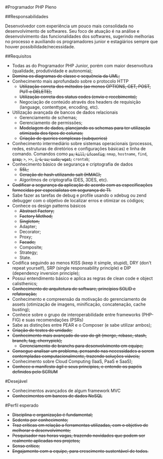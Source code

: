 #Programador PHP Pleno

##Responsabilidades

Desenvolvedor com experiência um pouco mais consolidada no desenvolvimento de softwares. Seu foco de atuação é na análise e desenvolvimento das funcionalidades dos softwares, sugerindo melhorias no processo e auxiliando os programadores junior e estagiários sempre que houver possibilidade/necessidade.

##Requisitos

- Todas as do Programador PHP Junior, porém com maior desenvoltura (qualidade, produtividade e autonomia);
- ~~Domina os diagramas de classe e sequência da UML;~~
- Conhecimento mais aprofundado sobre o protocolo HTTP
	- ~~Utilização correta dos métodos (ao menos OPTIONS, GET, POST, PUT e DELETE);~~
	- ~~Utilização correta dos status codes (envio e recebimento);~~
	- Negociação de conteúdo através dos headers de requisição (language,
content­type, encoding, etc). 
- Utilização avançada de bancos de dados relacionais
	- Gerenciamento de schemas;
	- Gerenciamento de permissões;
	- ~~Modelagem de dados, planejando os schemas para ter utilização otimizada dos tipos de colunas;~~
	- ~~Criação de queries complexas (subqueries)~~
- Conhecimento intermediário sobre sistemas operacionais (processos, redes, estruturas de diretórios e configurações básicas) e linha de comando. Comandos como ~~`ps`, `kill`, `ifconfig`,~~ `nmap`, `hostname`, `find`, ~~`grep`,~~ `>`, `>>`, ~~`|`, `&`, `su`, `sudo`, `wget`,~~ `crontab`;
- Conhecimento básico de segurança e criptografia de dados
	- ~~SSL;~~
	- ~~Geração de hash utilizando salt (HMAC);~~
	- Algoritmos de criptografia (DES, 3DES, etc).
- ~~Codificar a segurança da aplicação de acordo com as especificações fornecidas por especialistas em segurança de TI.~~
- Sabe fazer as tarefas de debug e profile usando o xdebug ou zend debugger com o objetivo de localizar erros e otimizar os códigos;
- Conhece os design patterns básicos
	- ~~Abstract Factory;~~
	- ~~Factory Method;~~
	- ~~Singleton;~~
	- Adapter;
	- Decorator;
	- Proxy;
	- ~~Facade;~~
	- Composite;
	- Strategy;
	- State.
- Codifica seguindo ao menos KISS (keep it simple, stupid), DRY (don't repeat yourself),
SRP (single responsability principle) e DIP (dependency inversion principle);
- Possui entendimento básico e aplica as regras de clean code e object calisthenics;
- ~~Conhecimento de arquitetura de software, princípios SOLID e refatoração;~~
- Conhecimento e compreensão da motivação do gerenciamento de assets (otimização de imagens, minificação, concatenação, cache busting);
- Conhece sobre o grupo de interoperabilidade entre frameworks (PHP-FIG)
e suas recomendações (PSRs)
- Sabe as distinções entre PEAR e o Composer (e sabe utilizar ambos);
- ~~Criação de testes de unidade;~~
- ~~Conhecimento mais avançado do uso do git (merge, rebase, stash, branch, tag,
cherry­pick);~~
	- ~~Gerenciamento de branchs para desenvolvimento em equipe;~~
- ~~Consegue analisar um problema, pensando nas necessidades a serem contempladas
computacionalmente, trazendo soluções viáveis;~~
- Conhecimento sobre Cloud Computing (IaaS, PaaS e SaaS);
- ~~Conhece o manifesto ágil e seus princípios, e entende os papéis definidos pelo SCRUM~~


#Desejável

- Conhecimentos avançados de algum framework MVC
- ~~Conhecimentos em bancos de dados NoSQL~~

#Perfil esperado

- ~~Disciplina e organização é fundamental;~~
- ~~Sedento por conhecimento;~~
- ~~Traz críticas em relação a ferramentas utilizadas, com o objetivo de melhorar o
desenvolvimento;~~
- ~~Pesquisador nas horas vagas, trazendo novidades que podem ser realmente aplicadas nos projetos;~~
- ~~Senso crítico;~~
- ~~Engajamento com a equipe, para crescimento sustentável de todos.~~

